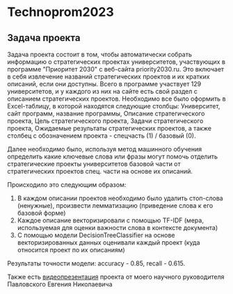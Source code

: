 # Technoprom2023
## Задача проекта
Задача проекта состоит в том, чтобы автоматически собрать информацию о стратегических проектах университетов, участвующих в программе "Приоритет 2030" с веб-сайта priority2030.ru. Это включает в себя извлечение названий стратегических проектов и их кратких описаний, если они доступны. Всего в программе участвует 129 университетов, и у каждого из них на сайте есть свой раздел с описанием стратегических проектов. Необходимо все было оформить в Excel-таблицу, в которой находятся следующие столбцы: Университет, сайт программ, название программы, Описание стратегического проекта, Цель стратегического проекта, Задачи стратегического проекта, Ожидаемые результаты стратегических проектов, а также столбец с обозначением проекта - спецчасть (1) / базовый (0).

Далее необходимо было, используя метод машинного обучения определить какие ключевые слова или фразы могут помочь отделить стратегические проекты университетов базовой части от стратегических проектов спец. части на основе их описаний. 

Происходило это следующим образом:
1. В каждом описании проектов необходимо было удалить стоп-слова (ненужные), произвести лемматизацию (приведение слова к его базовой форме) 
2. Каждое описание векторизировали с помощью TF-IDF (мера, используемая для оценки важности слова в контексте документа)
3. С помощью модели DecisionTreeClassifier на основе векторизированных данных оценивали каждый проект (куда относится проект по их описаниям)

Результаты точности модели: accuracy - 0.85, recall - 0.615.

Также есть <a href="https://vk.com/video-215675438_456239224">видеопрезентация</a> проекта от моего научного руководителя Павловского Евгения Николаевича
